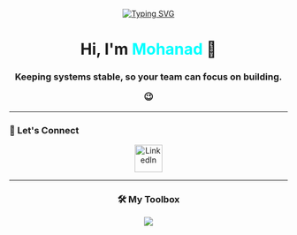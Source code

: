 
<p align="center">
<a href="https://git.io/typing-svg"><img src="https://readme-typing-svg.herokuapp.com?font=Fira+Code&pause=1000&width=435&lines=%F0%9F%9A%80+Site+Reliability+Engineer;%E2%9A%99%EF%B8%8F+Building+and+Automating+Infra;%E2%9A%A1+Scaling+Chaos;%F0%9F%98%8C+Fixing+Prod+like+a+Magician+" alt="Typing SVG" /></a>
</p>

<h1 align="center">Hi, I'm <span style="color:#00FFFF">Mohanad</span> 👋</h1>
<h3 align="center">Keeping systems stable, so your team can focus on building.

 😉</h3>

---

### 🔗 Let's Connect

<p align="center">
  <a href="https://www.linkedin.com/in/mohanad-mohamed-3b7a89243/" target="_blank"><img src="https://www.google.com/url?sa=i&url=https%3A%2F%2Fcommons.wikimedia.org%2Fwiki%2FFile%3ALinkedIn_icon.svg&psig=AOvVaw3HT0-zN76yS_aEIbNx3N5Z&ust=1753861688494000&source=images&cd=vfe&opi=89978449&ved=0CBUQjRxqFwoTCLCAjY7K4Y4DFQAAAAAdAAAAABAE" width="50px" title="LinkedIn"></a>
</p>

---


<h3 align="center">🛠️ My Toolbox</h3>

<p align="center">
  <img src="https://skillicons.dev/icons?i=aws,docker,kubernetes,terraform,linux,bash,ansible,python,html,css,git,github,prometheus,grafana" />
</p>
